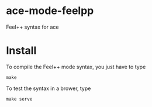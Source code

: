 # ace-mode-feelpp

Feel++ syntax for ace


# Install

To compile the Feel++ mode syntax, you just have to type

```
make
```

To test the syntax in a brower, type 

```
make serve
```
